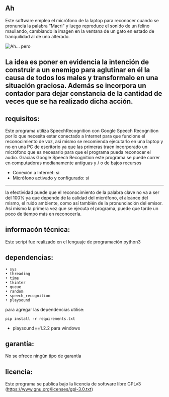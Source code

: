 ## Ah 

Este software emplea el micrófono de la laptop para reconocer cuando se pronuncia la palabra “Macri" y luego reproduce el sonido de un felino maullando, cambiando la imagen en la ventana de un gato en estado de tranquilidad al de uno alterado.

![Ah... pero](https://i.postimg.cc/JzChbB3C/Captura-de-pantalla-2023-01-26-09-17-06.png)

La idea es poner en evidencia la intención de construir a un enemigo para aglutinar en él la causa de todos los males y transformalo en una situación graciosa.
Además se incorpora un contador para dejar constancia de la cantidad de veces que se ha realizado dicha acción.
--------------------------------------------------------------------------------


## requisitos:

Este programa utiliza SpeechRecognition con Google Speech Recognition por lo que necesita estar conectado a Internet para que funcione el reconocimiento de voz, así mismo se recomienda ejecutarlo en una laptop y no en una PC de escritorio ya que las primeras traen incorporado un micrófono que es necesario para que el programa pueda reconocer el audio. 
Gracias Google Speech Recognition este programa se puede correr en computadoras medianamente antiguas y / o de bajos recursos

* Conexión a Internet: si
* Micrófono activado y configurado: si

--------------------------------------------------------------------------------

la efectividad puede que el reconocimiento de la palabra clave no va a ser del 100% ya que depende de la calidad del micrófono, el alcance del mismo, el ruido ambiente, como así también de la pronunciación del emisor. Así mismo la primera vez que se ejecuta el programa, puede que tarde un poco de tiempo más en reconocerla.

## informacón técnica:

Este script fue realizado en el lenguaje de programación python3

## dependencias:
    • sys
    • threading
    • time
    • tkinter 
    • queue
    • random
    • speech_recognition  
    • playsound
     
para agregar las dependencias utilise:

    pip install -r requirements.txt

* playsound==1.2.2 para windows

## garantía:

No se ofrece ningún tipo de garantía

## licencia:

Este programa se publica bajo la licencia de software libre GPLv3 (https://www.gnu.org/licenses/gpl-3.0.txt)
